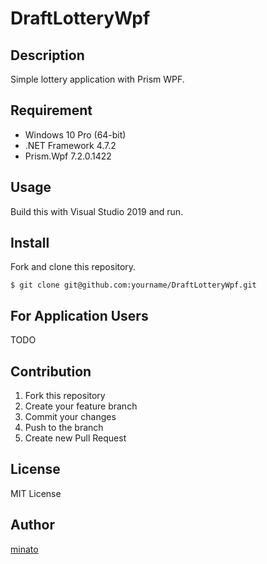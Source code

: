 # DraftLotteryWpf

## Description

Simple lottery application with Prism WPF.

## Requirement

- Windows 10 Pro (64-bit)
- .NET Framework 4.7.2
- Prism.Wpf 7.2.0.1422

## Usage

Build this with Visual Studio 2019 and run.

## Install

Fork and clone this repository.

```
$ git clone git@github.com:yourname/DraftLotteryWpf.git
```

## For Application Users

TODO

## Contribution

1. Fork this repository
2. Create your feature branch
3. Commit your changes
4. Push to the branch
5. Create new Pull Request

## License

MIT License

## Author

[minato](https://blog.minatoproject.com/)
